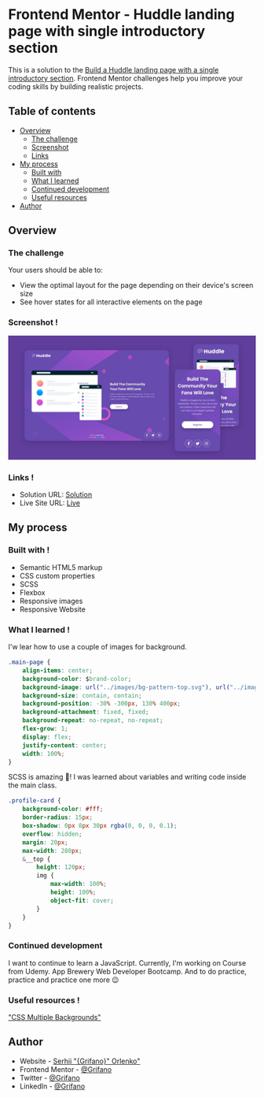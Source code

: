 # Frontend Mentor - Huddle landing page with single introductory section

This is a solution to the [Build a Huddle landing page with a single introductory section](https://www.frontendmentor.io/challenges/huddle-landing-page-with-a-single-introductory-section-B_2Wvxgi0/hub/huddle-landing-page-with-a-single-introductory-section-nu1Vl7Slm). Frontend Mentor challenges help you improve your coding skills by building realistic projects. 

## Table of contents

- [Overview](#overview)
  - [The challenge](#the-challenge)
  - [Screenshot](#screenshot)
  - [Links](#links)
- [My process](#my-process)
  - [Built with](#built-with)
  - [What I learned](#what-i-learned)
  - [Continued development](#continued-development)
  - [Useful resources](#useful-resources)
- [Author](#author)
<!-- - [Acknowledgments](#acknowledgments) -->

## Overview

### The challenge

Your users should be able to: 

- View the optimal layout for the page depending on their device's screen size
- See hover states for all interactive elements on the page

### Screenshot !

![](./images/ScreenShot.jpg)

### Links !

- Solution URL: [Solution](https://www.frontendmentor.io/solutions/htmlandcss-bem-scss-profilecard-R_hU9jyi7)
- Live Site URL: [Live](https://grifano.github.io/FrontendMentor__Profile-Card/)

## My process

### Built with !

- Semantic HTML5 markup
- CSS custom properties
- SCSS
- Flexbox
- Responsive images
- Responsive Website

### What I learned !

I'w lear how to use a couple of images for background.
```css
.main-page {
	align-items: center;
	background-color: $brand-color;
	background-image: url("../images/bg-pattern-top.svg"), url("../images/bg-pattern-bottom.svg");
	background-size: contain, contain;
	background-position: -30% -300px, 130% 400px;
	background-attachment: fixed, fixed;
	background-repeat: no-repeat, no-repeat;
	flex-grow: 1;
	display: flex;
	justify-content: center;
	width: 100%;
}
```

SCSS is amazing 🤩! I was learned about variables and writing code inside the main class.
```scss
.profile-card {
	background-color: #fff;
	border-radius: 15px;
	box-shadow: 0px 8px 30px rgba(0, 0, 0, 0.1);
	overflow: hidden;
	margin: 20px;
	max-width: 280px;
	&__top {
		height: 120px;
		img {
			max-width: 100%;
			height: 100%;
			object-fit: cover;
		}
	}
}
```

### Continued development

I want to continue to learn a JavaScript. Currently, I'm working on Course from Udemy. App Brewery Web Developer Bootcamp. And to do practice, practice and practice one more 😉

### Useful resources !

["CSS Multiple Backgrounds"](https://www.w3schools.com/css/css3_backgrounds.asp)


## Author

- Website - [Serhii "{Grifano}" Orlenko"](https://grifano.webflow.io/)
- Frontend Mentor - [@Grifano](https://www.frontendmentor.io/profile/Grifano)
- Twitter - [@Grifano](https://twitter.com/OrlenkoSerhii)
- LinkedIn - [@Grifano](https://www.linkedin.com/in/serhii-orlenko-44aaa4a3/)

<!-- ## Acknowledgments ! -->
